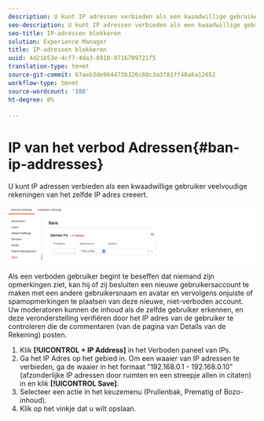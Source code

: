 ```yaml
---
description: U kunt IP adressen verbieden als een kwaadwillige gebruiker veelvoudige rekeningen van het zelfde IP adres creeert.
seo-description: U kunt IP adressen verbieden als een kwaadwillige gebruiker veelvoudige rekeningen van het zelfde IP adres creeert.
seo-title: IP-adressen blokkeren
solution: Experience Manager
title: IP-adressen blokkeren
uuid: 4d21b53e-4cf7-4da3-8910-9716709721f5
translation-type: tm+mt
source-git-commit: 67aeb3de964473b326c88c3a3f81ff48a6a12652
workflow-type: tm+mt
source-wordcount: '188'
ht-degree: 0%

---
```



# IP van het verbod Adressen{#ban-ip-addresses}

U kunt IP adressen verbieden als een kwaadwillige gebruiker veelvoudige rekeningen van het zelfde IP adres creeert.

![](assets/Bans-1024x239.png)

Als een verboden gebruiker begint te beseffen dat niemand zijn opmerkingen ziet, kan hij of zij besluiten een nieuwe gebruikersaccount te maken met een andere gebruikersnaam en avatar en vervolgens onjuiste of spamopmerkingen te plaatsen van deze nieuwe, niet-verboden account. Uw moderatoren kunnen de inhoud als de zelfde gebruiker erkennen, en deze veronderstelling verifiëren door het IP adres van de gebruiker te controleren die de commentaren (van de pagina van Details van de Rekening) posten.

1. Klik **[!UICONTROL + IP Address]** in het Verboden paneel van IPs.
1. Ga het IP Adres op het gebied in. Om een waaier van IP adressen te verbieden, ga de waaier in het formaat &quot;192.168.0.1 - 192.168.0.10&quot;(afzonderlijke IP adressen door ruimten en een streepje allen in citaten) in en klik **[!UICONTROL Save]**.
1. Selecteer een actie in het keuzemenu (Prullenbak, Prematig of Bozo-inhoud).
1. Klik op het vinkje dat u wilt opslaan.
